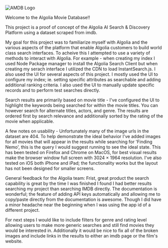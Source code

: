 ![AMDB Logo](https://drapes.github.io/images/amdb.jpg)


Welcome to the Algolia Movie Database!!

This project is a proof of concept of the Algolia AI Search & Discovery Platform using a dataset scraped from imdb.

My goal for this project was to familiarize myself with Algolia and the various aspects of the platform that enable Algolia customers to build world class search interfaces. To acheive this I attempted to use a variety of methods to interact with Algolia. For example - when creating my index I used Node Package manager to install the Algolia Search Client but when creating my serach interface I utilized the CDN to load InstantSearch.js. I also used the UI for several aspects of this project. I mostly used the UI to configure my index; ie. setting specific attributes as searchable and adding additional ranking criteria. I also used the UI to manually update specific records and to perform test searches directly.

Search results are primarily based on movie title - I've configured the UI to highlight the keywords being searched for within the movie titles. You can however search for alternate titles, actors, and genre. The results are ordered first by search relevance and additionally sorted by the rating of the movie when applicable.

A few notes on usability - Unfortunately many of the image urls in the dataset are 404. To help demonstrate the ideal behavior I've added images for all movies that will appear in the results while searching for 'Finding Nemo', this is the query I would suggest running to see the ideal state. This has been tested on Firefox and Chrome on MacOS, for best visual results make the browser window full screen with 3024 × 1964 resolution. I've also tested on iOS both iPhone and iPad; the functionality works but the layout has not been designed for smaller screens.

General feedback for the Algolia team: Frist, great product the search capability is great by the time I was finished I found I had better results searching my project than searching IMDB directly. The documentation is wonderful; the feature of adding API keys automatically and allowing me to copy/paste directly from the documentation is awesome. Though I did have a minor headache near the beginning when I was using the app id of a different project.

For next steps I would like to include filters for genre and rating level allowing users to make more generic searches and still find movies they would be interested in. Additionally it would be nice to fix all of the broken images and include links in the results to either an imdb page or the film's website.

